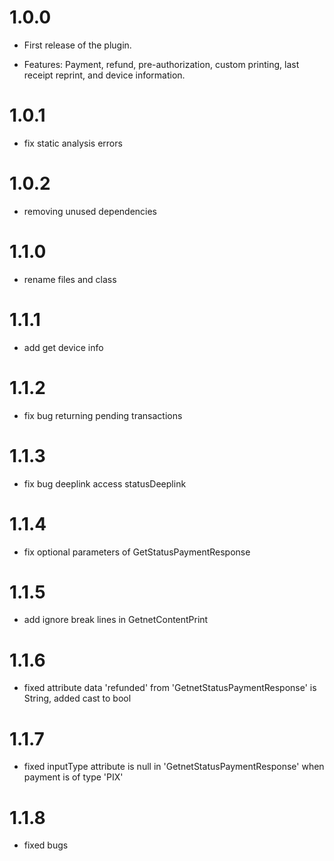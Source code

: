 # 1.0.0
* First release of the plugin.

* Features: Payment, refund, pre-authorization, custom printing, last receipt reprint, and device information.

# 1.0.1

* fix static analysis errors

# 1.0.2

* removing unused dependencies

# 1.1.0

* rename files and class

# 1.1.1
* add get device info

# 1.1.2
* fix bug returning pending transactions

# 1.1.3
* fix bug deeplink access statusDeeplink

# 1.1.4
* fix optional parameters of GetStatusPaymentResponse

# 1.1.5
* add ignore break lines in GetnetContentPrint

# 1.1.6
* fixed attribute data 'refunded' from 'GetnetStatusPaymentResponse' is String, added cast to bool

# 1.1.7
* fixed inputType attribute is null in 'GetnetStatusPaymentResponse' when payment is of type 'PIX'

# 1.1.8
* fixed bugs